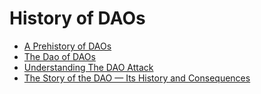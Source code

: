 # History of DAOs

- [A Prehistory of DAOs](https://gnosisguild.mirror.xyz/t4F5rItMw4-mlpLZf5JQhElbDfQ2JRVKAzEpanyxW1Q)
- [The Dao of DAOs](https://www.notboring.co/p/the-dao-of-daos)
- [Understanding The DAO Attack](https://www.coindesk.com/learn/2016/06/25/understanding-the-dao-attack/)
- [The Story of the DAO — Its History and Consequences](https://medium.com/swlh/the-story-of-the-dao-its-history-and-consequences-71e6a8a551ee)